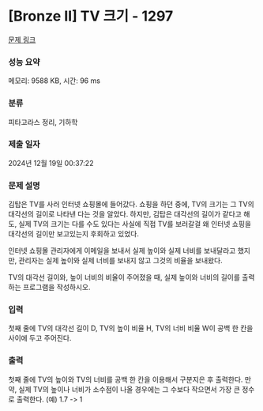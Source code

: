 # [Bronze II] TV 크기 - 1297 

[문제 링크](https://www.acmicpc.net/problem/1297) 

### 성능 요약

메모리: 9588 KB, 시간: 96 ms

### 분류

피타고라스 정리, 기하학

### 제출 일자

2024년 12월 19일 00:37:22

### 문제 설명

<p>김탑은 TV를 사러 인터넷 쇼핑몰에 들어갔다. 쇼핑을 하던 중에, TV의 크기는 그 TV의 대각선의 길이로 나타낸 다는 것을 알았다. 하지만, 김탑은 대각선의 길이가 같다고 해도, 실제 TV의 크기는 다를 수도 있다는 사실에 직접 TV를 보러갈걸 왜 인터넷 쇼핑을 대각선의 길이만 보고있는지 후회하고 있었다.</p>

<p>인터넷 쇼핑몰 관리자에게 이메일을 보내서 실제 높이와 실제 너비를 보내달라고 했지만, 관리자는 실제 높이와 실제 너비를 보내지 않고 그것의 비율을 보내왔다.</p>

<p>TV의 대각선 길이와, 높이 너비의 비율이 주어졌을 때, 실제 높이와 너비의 길이를 출력하는 프로그램을 작성하시오.</p>

### 입력 

 <p>첫째 줄에 TV의 대각선 길이 D, TV의 높이 비율 H, TV의 너비 비율 W이 공백 한 칸을 사이에 두고 주어진다.</p>

### 출력 

 <p>첫째 줄에 TV의 높이와 TV의 너비를 공백 한 칸을 이용해서 구분지은 후 출력한다. 만약, 실제 TV의 높이나 너비가 소수점이 나올 경우에는 그 수보다 작으면서 가장 큰 정수로 출력한다. (예) 1.7 -> 1</p>

